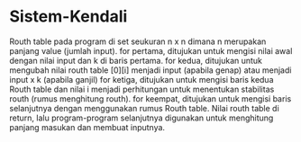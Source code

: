 # Sistem-Kendali

Routh table pada program di set seukuran n x n dimana n merupakan panjang value (jumlah input). for pertama, ditujukan untuk mengisi nilai awal dengan nilai input dan k di baris pertama. for kedua, ditujukan untuk mengubah nilai routh table [0][i] menjadi input (apabila genap) atau menjadi input x k (apabila ganjil) for ketiga, ditujukan untuk mengisi baris kedua Routh table dan nilai i menjadi perhitungan untuk menentukan stabilitas routh (rumus menghitung routh). for keempat, ditujukan untuk mengisi baris selanjutnya dengan menggunakan rumus Routh table. Nilai routh table di return, lalu program-program selanjutnya digunakan untuk menghitung panjang masukan dan membuat inputnya.